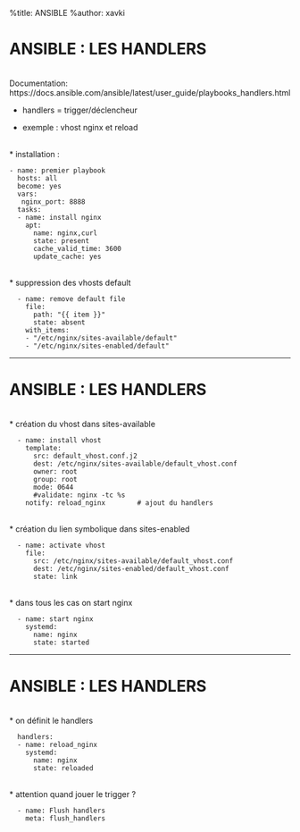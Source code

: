 %title: ANSIBLE
%author: xavki


# ANSIBLE : LES HANDLERS


<br>
Documentation: https://docs.ansible.com/ansible/latest/user_guide/playbooks_handlers.html


* handlers = trigger/déclencheur

* exemple : vhost nginx et reload

<br>
* installation :

```
- name: premier playbook
  hosts: all
  become: yes
  vars: 
   nginx_port: 8888
  tasks:
  - name: install nginx
    apt:
      name: nginx,curl
      state: present
      cache_valid_time: 3600
      update_cache: yes
```

<br>
* suppression des vhosts default

```
  - name: remove default file
    file:
      path: "{{ item }}"
      state: absent
    with_items:
    - "/etc/nginx/sites-available/default"
    - "/etc/nginx/sites-enabled/default"
```

--------------------------------------------------------------------------------------------------------------

# ANSIBLE : LES HANDLERS


<br>
*  création du vhost dans sites-available

```
  - name: install vhost
    template:
      src: default_vhost.conf.j2
      dest: /etc/nginx/sites-available/default_vhost.conf
      owner: root
      group: root
      mode: 0644
      #validate: nginx -tc %s
    notify: reload_nginx 		# ajout du handlers
```

<br>
* création du lien symbolique dans sites-enabled

```
  - name: activate vhost
    file:
      src: /etc/nginx/sites-available/default_vhost.conf
      dest: /etc/nginx/sites-enabled/default_vhost.conf
      state: link
```

<br>
* dans tous les cas on start nginx 

```
  - name: start nginx
    systemd:
      name: nginx
      state: started
```

--------------------------------------------------------------------------------------------------------------

# ANSIBLE : LES HANDLERS


<br>
* on définit le handlers

```
  handlers:
  - name: reload_nginx
    systemd:
      name: nginx
      state: reloaded
```

<br>
* attention quand jouer le trigger ?

```
  - name: Flush handlers
    meta: flush_handlers
```
